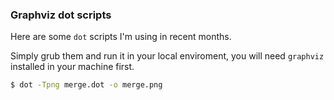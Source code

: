 ### Graphviz dot scripts

Here are some `dot` scripts I'm using in recent months.

Simply grub them and run it in your local enviroment, you will need `graphviz` installed in your machine first.

```sh
$ dot -Tpng merge.dot -o merge.png
```